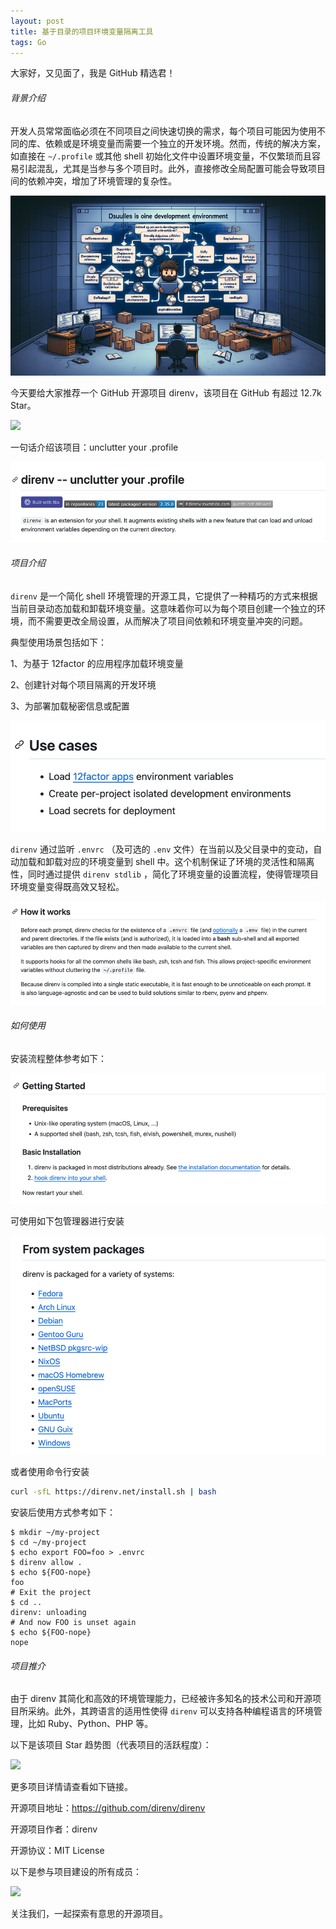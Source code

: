 ```yaml
---
layout: post
title: 基于目录的项目环境变量隔离工具
tags: Go
---
```


大家好，又见面了，我是 GitHub 精选君！

###### 背景介绍

开发人员常常面临必须在不同项目之间快速切换的需求，每个项目可能因为使用不同的库、依赖或是环境变量而需要一个独立的开发环境。然而，传统的解决方案，如直接在 `~/.profile` 或其他 shell 初始化文件中设置环境变量，不仅繁琐而且容易引起混乱，尤其是当参与多个项目时。此外，直接修改全局配置可能会导致项目间的依赖冲突，增加了环境管理的复杂性。

![](https://raw.githubusercontent.com/ZhuPeng/pic/master/mac/compress_tmp-c487ce109585580c737caacbbf281a51.png)

今天要给大家推荐一个 GitHub 开源项目 direnv，该项目在 GitHub 有超过 12.7k Star。

![](https://stats.deeptrain.net/repo/direnv/direnv/?theme=light)

一句话介绍该项目：unclutter your .profile

![](https://raw.githubusercontent.com/ZhuPeng/pic/master/images/compress_image-20241211233137800.png)

###### 项目介绍

`direnv` 是一个简化 shell 环境管理的开源工具，它提供了一种精巧的方式来根据当前目录动态加载和卸载环境变量。这意味着你可以为每个项目创建一个独立的环境，而不需要更改全局设置，从而解决了项目间依赖和环境变量冲突的问题。

典型使用场景包括如下：

1、为基于 12factor 的应用程序加载环境变量

2、创建针对每个项目隔离的开发环境

3、为部署加载秘密信息或配置

![](https://raw.githubusercontent.com/ZhuPeng/pic/master/images/compress_image-20241211233301174.png)

`direnv` 通过监听 `.envrc` （及可选的 `.env` 文件）在当前以及父目录中的变动，自动加载和卸载对应的环境变量到 shell 中。这个机制保证了环境的灵活性和隔离性，同时通过提供 `direnv stdlib` ，简化了环境变量的设置流程，使得管理项目环境变量变得既高效又轻松。

![](https://raw.githubusercontent.com/ZhuPeng/pic/master/images/compress_image-20241211233329364.png)

###### 如何使用

安装流程整体参考如下：

![](https://raw.githubusercontent.com/ZhuPeng/pic/master/images/compress_image-20241211233422422.png)

可使用如下包管理器进行安装

![](https://raw.githubusercontent.com/ZhuPeng/pic/master/images/compress_image-20241211233505802.png)

或者使用命令行安装

```bash
curl -sfL https://direnv.net/install.sh | bash
```

安装后使用方式参考如下：

```shell
$ mkdir ~/my-project
$ cd ~/my-project
$ echo export FOO=foo > .envrc
$ direnv allow .
$ echo ${FOO-nope}
foo
# Exit the project
$ cd ..
direnv: unloading
# And now FOO is unset again
$ echo ${FOO-nope}
nope
```

###### 项目推介

由于 direnv 其简化和高效的环境管理能力，已经被许多知名的技术公司和开源项目所采纳。此外，其跨语言的适用性使得 `direnv` 可以支持各种编程语言的环境管理，比如 Ruby、Python、PHP 等。

以下是该项目 Star 趋势图（代表项目的活跃程度）：

![](https://api.star-history.com/svg?repos=direnv/direnv&type=Timeline)

更多项目详情请查看如下链接。

开源项目地址：https://github.com/direnv/direnv 

开源项目作者：direnv

开源协议：MIT License

以下是参与项目建设的所有成员：

![](https://contrib.rocks/image?repo=direnv/direnv)

关注我们，一起探索有意思的开源项目。

